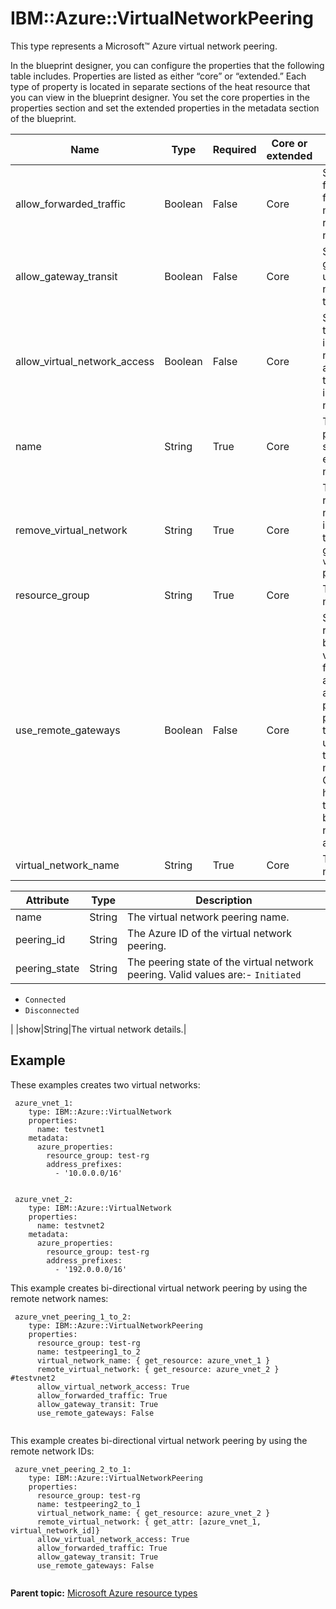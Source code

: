 # IBM::Azure::VirtualNetworkPeering

This type represents a Microsoft™ Azure virtual network peering.

In the blueprint designer, you can configure the properties that the following table includes. Properties are listed as either “core” or “extended.” Each type of property is located in separate sections of the heat resource that you can view in the blueprint designer. You set the core properties in the properties section and set the extended properties in the metadata section of the blueprint.

|Name|Type|Required|Core or extended|Description|
|----|----|--------|----------------|-----------|
|allow\_forwarded\_traffic|Boolean|False|Core|Specify `True` to allow forwarded traffic from the virtual machines in the remote virtual network.|
|allow\_gateway\_transit|Boolean|False|Core|Specify `True` if gateway links can be used in remote virtual networking to link to this virtual network.|
|allow\_virtual\_network\_access|Boolean|False|Core|Specify `True` to allow the virtual machines in the linked virtual network space to be able to access all of the virtual machines in the local virtual network space.|
|name|String|True|Core|The virtual network peering name. If the specified name exists, a new, unique name is created.|
|remove\_virtual\_network|String|True|Core|The name or ID of the remote virtual network. If the name is used, it assumes the same resource group as the `virtual_network_name` parameter value.|
|resource\_group|String|True|Core|The resource group name.|
|use\_remote\_gateways|Boolean|False|Core|Specify `True` if the remote gateways can be used on this virtual network. If the flag is set to `True`, and the allowGatewayTransit parameter on remote peering is also true, the virtual network uses the gateways of the remote virtual network for transit. Only one peering can have this flag set to true. This flag cannot be set if the virtual network already has a gateway.|
|virtual\_network\_name|String|True|Core|The virtual network name for the peering.|

|Attribute|Type|Description|
|---------|----|-----------|
|name|String|The virtual network peering name.|
|peering\_id|String|The Azure ID of the virtual network peering.|
|peering\_state|String|The peering state of the virtual network peering. Valid values are:-   `Initiated`
-   `Connected`
-   `Disconnected`

|
|show|String|The virtual network details.|

## Example

These examples creates two virtual networks:

```
 azure_vnet_1:
    type: IBM::Azure::VirtualNetwork
    properties:
      name: testvnet1
    metadata:
      azure_properties:
        resource_group: test-rg
        address_prefixes:
          - '10.0.0.0/16'
        
```

```
 azure_vnet_2:
    type: IBM::Azure::VirtualNetwork
    properties:
      name: testvnet2
    metadata:
      azure_properties:
        resource_group: test-rg
        address_prefixes:
          - '192.0.0.0/16'
```

This example creates bi-directional virtual network peering by using the remote network names:

```
 azure_vnet_peering_1_to_2:
    type: IBM::Azure::VirtualNetworkPeering
    properties:
      resource_group: test-rg
      name: testpeering1_to_2
      virtual_network_name: { get_resource: azure_vnet_1 }
      remote_virtual_network: { get_resource: azure_vnet_2 } #testvnet2
      allow_virtual_network_access: True
      allow_forwarded_traffic: True
      allow_gateway_transit: True
      use_remote_gateways: False
    
```

This example creates bi-directional virtual network peering by using the remote network IDs:

```
 azure_vnet_peering_2_to_1:
    type: IBM::Azure::VirtualNetworkPeering
    properties:
      resource_group: test-rg
      name: testpeering2_to_1
      virtual_network_name: { get_resource: azure_vnet_2 }
      remote_virtual_network: { get_attr: [azure_vnet_1, virtual_network_id]}
      allow_virtual_network_access: True
      allow_forwarded_traffic: True
      allow_gateway_transit: True
      use_remote_gateways: False
    

```

**Parent topic:** [Microsoft Azure resource types](../../com.edt.heat.reference.doc/topics/ref_heat_types_azure_ov.md)

